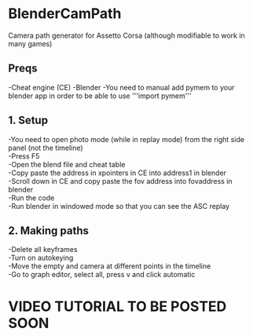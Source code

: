 # BlenderCamPath
Camera path generator for Assetto Corsa (although modifiable to work in many games) 

## Preqs
-Cheat engine (CE)
-Blender
  -You need to manual add pymem to your blender app in order to be able to use '''import pymem'''
  
 ## 1. Setup
 -You need to open photo mode (while in replay mode) from the right side panel (not the timeline)  
 -Press F5  
 -Open the blend file and cheat table  
 -Copy paste the address in xpointers in CE into address1 in blender  
 -Scroll down in CE and copy paste the fov address into fovaddress in blender  
 -Run the code  
 -Run blender in windowed mode so that you can see the ASC replay  
 ## 2. Making paths 
 -Delete all keyframes  
 -Turn on autokeying  
 -Move the empty and camera at different points in the timeline  
 -Go to graph editor, select all, press v and click automatic  
 
 # VIDEO TUTORIAL TO BE POSTED SOON
